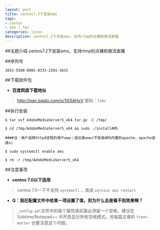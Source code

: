 ```yaml
---
layout: post
title: centos7.2下安装ams
tags:
- centos
- ams | fms
categories: linux
description: centos7.2下安装ams，支持rtmp的点播和推流直播
---
```

##主题介绍
centos7.2下安装ams，支持rtmp的点播和推流直播

<!-- more -->
##序列号
```
1652-5580-8001-8333-2201-1631
```
##下载软件包
- **百度网盘下载地址**
> http://pan.baidu.com/s/1i55AHxV   密码：`7z6c`

##执行安装
```
$ tar xvf AdobeMediaServer5_x64.tar.gz -C /tmp/

$ cd /tmp/AdobeMediaServer5_x64 && sudo ./installAMS

####注：用户选择httpd进程的用户www；组也是www(不安装AMS内置的apache，apache选择n)

$ sudo systemctl enable ams

$ rm -r /tmp/AdobeMediaServer5_x64
```

##注意事项
- **centos 7.0以下适用**
> centos 7.0一下不支持 `systemctl` ，改成 `service ams restart`

- **Q：我在配置文件中给某一项设置了值，但为什么总是看不到效果啊？**
>`_config.yml`文件中的每个属性值前面必须留一个空格，建议在 Sublime/Notepad++ 中开启显示所有空格模式。另每篇文章的 `front-matter` 也要注意这个问题。
